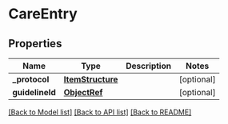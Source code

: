 # CareEntry

## Properties
Name | Type | Description | Notes
------------ | ------------- | ------------- | -------------
**_protocol** | [**ItemStructure**](ItemStructure.md) |  | [optional] 
**guidelineId** | [**ObjectRef**](ObjectRef.md) |  | [optional] 

[[Back to Model list]](../README.md#documentation-for-models) [[Back to API list]](../README.md#documentation-for-api-endpoints) [[Back to README]](../README.md)


